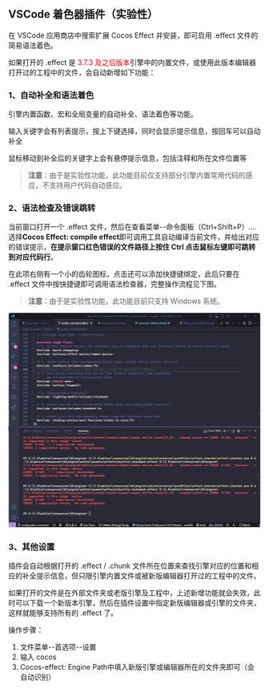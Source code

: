 ## VSCode 着色器插件（实验性）

在 VSCode 应用商店中搜索扩展 Cocos Effect 并安装，即可启用 .effect 文件的简易语法着色。

如果打开的 .effect 是 <font color=#ff0000>3.7.3 及之后版本</font>引擎中的内置文件，或使用此版本编辑器打开过的工程中的文件，会自动新增如下功能：

### 1、自动补全和语法着色

引擎内置函数、宏和全局变量的自动补全、语法着色等功能。

输入关键字会有列表提示，按上下键选择，同时会显示提示信息，按回车可以自动补全

鼠标移动到补全后的关键字上会有悬停提示信息，包括注释和所在文件位置等

> **注意**：由于是实验性功能，此功能目前仅支持部分引擎内置常用代码的感应，不支持用户代码自动感应。

### 2、语法检查及错误跳转

当前窗口打开一个 .effect 文件，然后在查看菜单--命令面板（Ctrl+Shift+P）....选择**Cocos Effect: compile effect**即可调用工具自动编译当前文件，并给出对应的错误提示，**在提示窗口红色错误的文件路径上按住 Ctrl 点击鼠标左键即可跳转到对应代码行**。

在此项右侧有一个小的齿轮图标，点击还可以添加快捷键绑定，此后只要在 .effect 文件中按快捷键即可调用语法检查器，完整操作流程见下图。

> **注意**：由于是实验性功能，此功能目前只支持 Windows 系统。

![](img/compile-binding.gif)

### 3、其他设置

插件会自动根据打开的 .effect / .chunk 文件所在位置来查找引擎对应的位置和相应的补全提示信息，但只限引擎内置文件或被新版编辑器打开过的工程中的文件。

如果打开的文件是在外部文件夹或老版引擎及工程中，上述新增功能就会失效，此时可以下载一个新版本引擎，然后在插件设置中指定新版编辑器或引擎的文件夹，这样就能够支持所有的 .effect 了。

操作步骤：

1. 文件菜单--首选项--设置
2. 输入 cocos
3. Cocos-effect: Engine Path中填入新版引擎或编辑器所在的文件夹即可（会自动识别）
